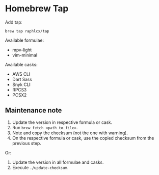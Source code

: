 # Homebrew Tap

Add tap:

```
brew tap raphlcx/tap
```

Available formulae:

- mpv-light
- vim-minimal

Available casks:

- AWS CLI
- Dart Sass
- Snyk CLI
- RPCS3
- PCSX2

## Maintenance note

1. Update the version in respective formula or cask.
1. Run `brew fetch <path_to_file>`.
1. Note and copy the checksum (not the one with warning).
1. On the respective formula or cask, use the copied checksum from the previous step.

Or:

1. Update the version in all formulae and casks.
1. Execute `./update-checksum`.
